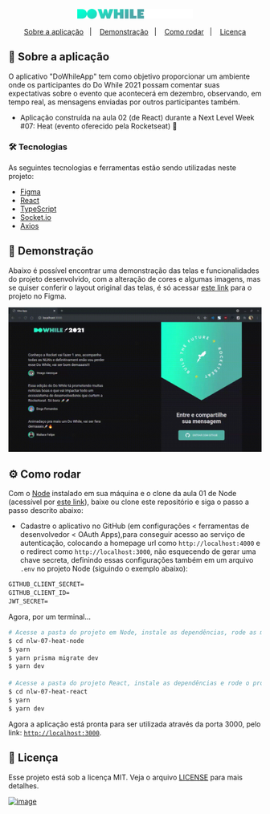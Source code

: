 <p align="center">
  <img alt="Logo DoWhileApp" title="DoWhileApp" src="./DoWhileApp.png" width="230px" />
</p>

<p align="center">
  <a href="#projeto">Sobre a aplicação</a>&nbsp;&nbsp;&nbsp;|&nbsp;&nbsp;&nbsp;
  <a href="#demo">Demonstração</a>&nbsp;&nbsp;&nbsp;|&nbsp;&nbsp;&nbsp;
  <a href="#requisitos">Como rodar</a>&nbsp;&nbsp;&nbsp;|&nbsp;&nbsp;&nbsp;
  <a href="#licenca">Licença</a>
</p>

<span id="projeto">
  
## :bookmark_tabs: Sobre a aplicação
O aplicativo "DoWhileApp" tem como objetivo proporcionar um ambiente onde os participantes do Do While 2021 possam comentar suas 
expectativas sobre o evento que acontecerá em dezembro, observando, em tempo real, as mensagens enviadas por outros participantes também.
- Aplicação construída na aula 02 (de React) durante a Next Level Week #07: Heat (evento oferecido pela Rocketseat) 🚀

### :hammer_and_wrench: Tecnologias
As seguintes tecnologias e ferramentas estão sendo utilizadas neste projeto:

- [Figma](http://www.figma.com/)
- [React](https://pt-br.reactjs.org/)
- [TypeScript](https://www.typescriptlang.org/)
- [Socket.io](https://expo.io/)
- [Axios](https://www.typescriptlang.org/)

<span id="demo">
  
## :iphone: Demonstração
Abaixo é possível encontrar uma demonstração das telas e funcionalidades do projeto desenvolvido, com a alteração de cores e algumas imagens, mas se quiser 
conferir o layout original das telas, é só acessar [este link](https://www.figma.com/community/file/1031699316177416916) para o projeto no Figma.
  
<p align="center">
  <img alt="Demonstração" src="./demo-react.gif" />
</p>

<span id="requisitos">

## :gear: Como rodar
Com o [Node](https://nodejs.org/en/) instalado em sua máquina e o clone da aula 01 de Node (acessível por [este link](https://github.com/MariaGabrielaReis/nlw-07-heat-node)),
baixe ou clone este repositório e siga o passo a passo descrito abaixo:
- Cadastre o aplicativo no GitHub (em configurações < ferramentas de desenvolvedor < OAuth Apps),para conseguir acesso ao serviço de autenticação, 
colocando a homepage url como `http://localhost:4000` e o redirect como `http://localhost:3000`, não esquecendo de gerar uma chave secreta, definindo 
essas configurações também em um arquivo `.env` no projeto Node (siguindo o exemplo abaixo):
 
```cl
GITHUB_CLIENT_SECRET=
GITHUB_CLIENT_ID=
JWT_SECRET=
```
Agora, por um terminal...
```bash
# Acesse a pasta do projeto em Node, instale as dependências, rode as migrations e rode o projeto
$ cd nlw-07-heat-node
$ yarn
$ yarn prisma migrate dev
$ yarn dev

# Acesse a pasta do projeto React, instale as dependências e rode o projeto
$ cd nlw-07-heat-react
$ yarn
$ yarn dev
```
Agora a aplicação está pronta para ser utilizada através da porta 3000, pelo link: [`http://localhost:3000`](http://localhost:3000).

<span id="licenca">

## :page_with_curl: Licença
Esse projeto está sob a licença MIT. Veja o arquivo [LICENSE](LICENSE) para mais detalhes.

[![image](https://img.shields.io/badge/✨%20Maria%20Gabriela%20Reis,%202021-LinkedIn-009973?style=flat-square)](https://www.linkedin.com/in/mariagabrielareis/)

